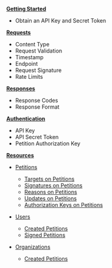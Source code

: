 **[Getting Started](getting_started.md)**
* Obtain an API Key and Secret Token

**[Requests](requests.md)**
* Content Type
* Request Validation
* Timestamp
* Endpoint
* Request Signature
* Rate Limits

**[Responses](responses.md)**
* Response Codes
* Response Format

**[Authentication](authentication.md)**
* API Key
* API Secret Token
* Petition Authorization Key


**[Resources](resources.md)**

* [Petitions](resources/petitions.md)
  * [Targets on Petitions](resources/petitions/targets.md)
  * [Signatures on Petitions](resources/petitions/signatures.md)
  * [Reasons on Petitions](resources/petitions/reasons.md)
  * [Updates on Petitions](resources/petitions/updates.md)
  * [Authorization Keys on Petitions](resources/petitions/auth_keys.md)

* [Users](resources/users.md)
  * [Created Petitions](resources/users.md#get-users-user_id-petitions)
  * [Signed Petitions](resources/users.md#get-users-user_id-signatures-petitions)

* [Organizations](resources/organizations.md)
  * [Created Petitions](resources/organizations.md#get-organizations-organization_id-petitions)
